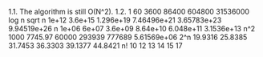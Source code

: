 1.1. The algorithm is still O(N^2).
1.2.
                    1           60         3600        86400       604800     31536000
log n      <overflow>   <overflow>   <overflow>   <overflow>   <overflow>   <overflow>
sqrt n          1e+12      3.6e+15    1.296e+19  7.46496e+21  3.65783e+23  9.94519e+26
n               1e+06        6e+07      3.6e+09     8.64e+10    6.048e+11   3.1536e+13
n^2              1000      7745.97        60000       293939       777689  5.61569e+06
2^n           19.9316      25.8385      31.7453      36.3303      39.1377      44.8421
n!                 10           12           13           14           15           17
